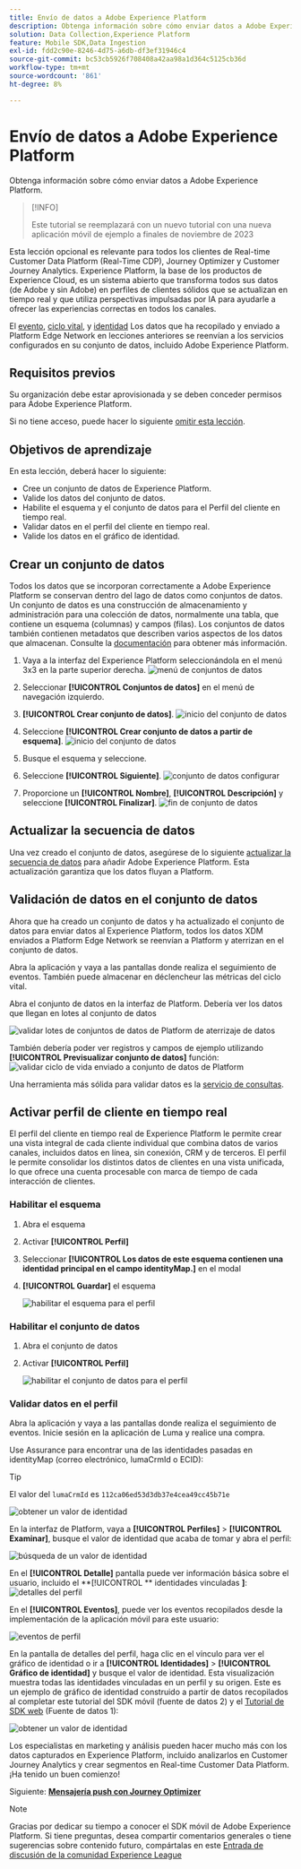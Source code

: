 ```yaml
---
title: Envío de datos a Adobe Experience Platform
description: Obtenga información sobre cómo enviar datos a Adobe Experience Platform.
solution: Data Collection,Experience Platform
feature: Mobile SDK,Data Ingestion
exl-id: fdd2c90e-8246-4d75-a6db-df3ef31946c4
source-git-commit: bc53cb5926f708408a42aa98a1d364c5125cb36d
workflow-type: tm+mt
source-wordcount: '861'
ht-degree: 8%

---
```


# Envío de datos a Adobe Experience Platform

Obtenga información sobre cómo enviar datos a Adobe Experience Platform.

>[!INFO]
>
> Este tutorial se reemplazará con un nuevo tutorial con una nueva aplicación móvil de ejemplo a finales de noviembre de 2023

Esta lección opcional es relevante para todos los clientes de Real-time Customer Data Platform (Real-Time CDP), Journey Optimizer y Customer Journey Analytics. Experience Platform, la base de los productos de Experience Cloud, es un sistema abierto que transforma todos sus datos (de Adobe y sin Adobe) en perfiles de clientes sólidos que se actualizan en tiempo real y que utiliza perspectivas impulsadas por IA para ayudarle a ofrecer las experiencias correctas en todos los canales.

El [evento](events.md), [ciclo vital](lifecycle-data.md), y [identidad](identity.md) Los datos que ha recopilado y enviado a Platform Edge Network en lecciones anteriores se reenvían a los servicios configurados en su conjunto de datos, incluido Adobe Experience Platform.


## Requisitos previos

Su organización debe estar aprovisionada y se deben conceder permisos para Adobe Experience Platform.

Si no tiene acceso, puede hacer lo siguiente [omitir esta lección](install-sdks.md).

## Objetivos de aprendizaje

En esta lección, deberá hacer lo siguiente:

* Cree un conjunto de datos de Experience Platform.
* Valide los datos del conjunto de datos.
* Habilite el esquema y el conjunto de datos para el Perfil del cliente en tiempo real.
* Validar datos en el perfil del cliente en tiempo real.
* Valide los datos en el gráfico de identidad.


## Crear un conjunto de datos

Todos los datos que se incorporan correctamente a Adobe Experience Platform se conservan dentro del lago de datos como conjuntos de datos. Un conjunto de datos es una construcción de almacenamiento y administración para una colección de datos, normalmente una tabla, que contiene un esquema (columnas) y campos (filas). Los conjuntos de datos también contienen metadatos que describen varios aspectos de los datos que almacenan. Consulte la [documentación](https://experienceleague.adobe.com/docs/experience-platform/catalog/datasets/overview.html?lang=es) para obtener más información.

1. Vaya a la interfaz del Experience Platform seleccionándola en el menú 3x3 en la parte superior derecha.
   ![menú de conjuntos de datos](assets/mobile-dataset-menu.png)

1. Seleccionar **[!UICONTROL Conjuntos de datos]** en el menú de navegación izquierdo.

1. **[!UICONTROL Crear conjunto de datos]**.
   ![inicio del conjunto de datos](assets/mobile-dataset-home.png)

1. Seleccione **[!UICONTROL Crear conjunto de datos a partir de esquema]**.
   ![inicio del conjunto de datos](assets/mobile-dataset-create.png)

1. Busque el esquema y seleccione.

1. Seleccione **[!UICONTROL Siguiente]**.
   ![conjunto de datos configurar](assets/mobile-dataset-configure.png)

1. Proporcione un **[!UICONTROL Nombre]**, **[!UICONTROL Descripción]** y seleccione **[!UICONTROL Finalizar]**.
   ![fin de conjunto de datos](assets/mobile-dataset-finish.png)

## Actualizar la secuencia de datos

Una vez creado el conjunto de datos, asegúrese de lo siguiente [actualizar la secuencia de datos](create-datastream.md) para añadir Adobe Experience Platform. Esta actualización garantiza que los datos fluyan a Platform.

## Validación de datos en el conjunto de datos

Ahora que ha creado un conjunto de datos y ha actualizado el conjunto de datos para enviar datos al Experience Platform, todos los datos XDM enviados a Platform Edge Network se reenvían a Platform y aterrizan en el conjunto de datos.

Abra la aplicación y vaya a las pantallas donde realiza el seguimiento de eventos. También puede almacenar en déclencheur las métricas del ciclo vital.

Abra el conjunto de datos en la interfaz de Platform. Debería ver los datos que llegan en lotes al conjunto de datos

![validar lotes de conjuntos de datos de Platform de aterrizaje de datos](assets/mobile-platform-dataset-batches.png)

También debería poder ver registros y campos de ejemplo utilizando **[!UICONTROL Previsualizar conjunto de datos]** función:
![validar ciclo de vida enviado a conjunto de datos de Platform](assets/mobile-lifecycle-platform-dataset.png)

Una herramienta más sólida para validar datos es la [servicio de consultas](https://experienceleague.adobe.com/docs/platform-learn/tutorials/queries/explore-data.html?lang=es).

## Activar perfil de cliente en tiempo real

El perfil del cliente en tiempo real de Experience Platform le permite crear una vista integral de cada cliente individual que combina datos de varios canales, incluidos datos en línea, sin conexión, CRM y de terceros. El perfil le permite consolidar los distintos datos de clientes en una vista unificada, lo que ofrece una cuenta procesable con marca de tiempo de cada interacción de clientes.

### Habilitar el esquema

1. Abra el esquema
1. Activar **[!UICONTROL Perfil]**
1. Seleccionar **[!UICONTROL Los datos de este esquema contienen una identidad principal en el campo identityMap.]** en el modal
1. **[!UICONTROL Guardar]** el esquema

   ![habilitar el esquema para el perfil](assets/mobile-platform-profile-schema.png)

### Habilitar el conjunto de datos

1. Abra el conjunto de datos
1. Activar **[!UICONTROL Perfil]**

   ![habilitar el conjunto de datos para el perfil](assets/mobile-platform-profile-dataset.png)

### Validar datos en el perfil

Abra la aplicación y vaya a las pantallas donde realiza el seguimiento de eventos. Inicie sesión en la aplicación de Luma y realice una compra.

Use Assurance para encontrar una de las identidades pasadas en identityMap (correo electrónico, lumaCrmId o ECID):

>[!TIP]
>
>   El valor del `lumaCrmId` es `112ca06ed53d3db37e4cea49cc45b71e`


![obtener un valor de identidad](assets/mobile-platform-identity.png)

En la interfaz de Platform, vaya a **[!UICONTROL Perfiles]** > **[!UICONTROL Examinar]**, busque el valor de identidad que acaba de tomar y abra el perfil:

![búsqueda de un valor de identidad](assets/mobile-platform-profile-lookup.png)

En el **[!UICONTROL Detalle]** pantalla puede ver información básica sobre el usuario, incluido el **[!UICONTROL ** identidades vinculadas **]**:
![detalles del perfil](assets/mobile-platform-profile-details.png)

En el **[!UICONTROL Eventos]**, puede ver los eventos recopilados desde la implementación de la aplicación móvil para este usuario:

![eventos de perfil](assets/mobile-platform-profile-events.png)


En la pantalla de detalles del perfil, haga clic en el vínculo para ver el gráfico de identidad o ir a **[!UICONTROL Identidades]** > **[!UICONTROL Gráfico de identidad]** y busque el valor de identidad. Esta visualización muestra todas las identidades vinculadas en un perfil y su origen. Este es un ejemplo de gráfico de identidad construido a partir de datos recopilados al completar este tutorial del SDK móvil (fuente de datos 2) y el [Tutorial de SDK web](https://experienceleague.adobe.com/docs/platform-learn/implement-web-sdk/overview.html?lang=es) (Fuente de datos 1):

![obtener un valor de identidad](assets/mobile-platform-profile-identitygraph.png)

Los especialistas en marketing y análisis pueden hacer mucho más con los datos capturados en Experience Platform, incluido analizarlos en Customer Journey Analytics y crear segmentos en Real-time Customer Data Platform. ¡Ha tenido un buen comienzo!

Siguiente: **[Mensajería push con Journey Optimizer](journey-optimizer-push.md)**

>[!NOTE]
>
>Gracias por dedicar su tiempo a conocer el SDK móvil de Adobe Experience Platform. Si tiene preguntas, desea compartir comentarios generales o tiene sugerencias sobre contenido futuro, compártalas en este [Entrada de discusión de la comunidad Experience League](https://experienceleaguecommunities.adobe.com/t5/adobe-experience-platform-data/tutorial-discussion-implement-adobe-experience-cloud-in-mobile/td-p/443796)
